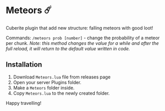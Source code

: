 # Meteors ☄️
Cuberite plugin that add new structure: falling meteors with good loot!

Commands:
`/meteors prob [number]` - change the probability of a meteor per chunk. _Note: this method changes the value for a while and after the full reload, it will return to the default value written in code._


## Installation
1. Download `Meteors.lua` file from releases page
2. Open your server Plugins folder.
3. Make a `Meteors` folder inside.
4. Copy `Meteors.lua` to the newly created folder.

Happy travelling!
